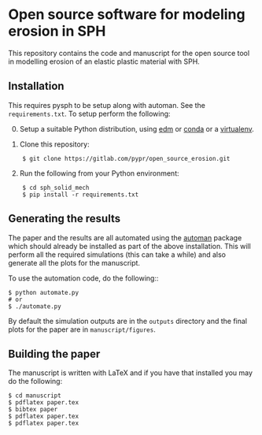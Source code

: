 # Open source software for modeling erosion in SPH

This repository contains the code and manuscript for the open source tool in modelling
erosion of an elastic plastic material with SPH.


## Installation

This requires pysph to be setup along with automan. See the
`requirements.txt`. To setup perform the following:

0. Setup a suitable Python distribution, using
   [edm](https://docs.enthought.com/edm/) or [conda](https://conda.io) or a
   [virtualenv](https://virtualenv.pypa.io/).

1. Clone this repository:
```
    $ git clone https://gitlab.com/pypr/open_source_erosion.git
```

2. Run the following from your Python environment:
```
    $ cd sph_solid_mech
    $ pip install -r requirements.txt
```


## Generating the results

The paper and the results are all automated using the
[automan](https://automan.readthedocs.io) package which should already be
installed as part of the above installation. This will perform all the
required simulations (this can take a while) and also generate all the plots
for the manuscript.

To use the automation code, do the following::

    $ python automate.py
    # or
    $ ./automate.py

By default the simulation outputs are in the ``outputs`` directory and the
final plots for the paper are in ``manuscript/figures``.


## Building the paper

The manuscript is written with LaTeX and if you have that installed you may do
the following:

```
$ cd manuscript
$ pdflatex paper.tex
$ bibtex paper
$ pdflatex paper.tex
$ pdflatex paper.tex
```
